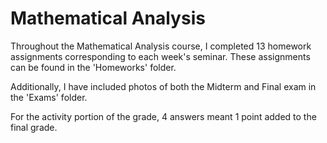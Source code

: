 # Mathematical Analysis

Throughout the Mathematical Analysis course, I completed 13 homework assignments corresponding to each week's seminar. These assignments can be found in the 'Homeworks' folder.

Additionally, I have included photos of both the Midterm and Final exam in the 'Exams' folder.

For the activity portion of the grade, 4 answers meant 1 point added to the final grade.
